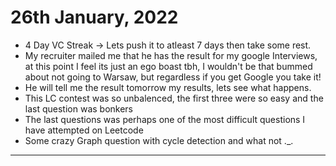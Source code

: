 # 26th January, 2022

- 4 Day VC Streak -> Lets push it to atleast 7 days then take some rest.
- My recruiter mailed me that he has the result for my google Interviews, at this point I feel its just an ego boast tbh, I wouldn't be that bummed about not going to Warsaw, but regardless if you get Google you take it!
- He will tell me the result tomorrow my results, lets see what happens.
- This LC contest was so unbalenced, the first three were so easy and the last question was bonkers
- The last questions was perhaps one of the most difficult questions I have attempted on Leetcode
- Some crazy Graph question with cycle detection and what not ._.

---
